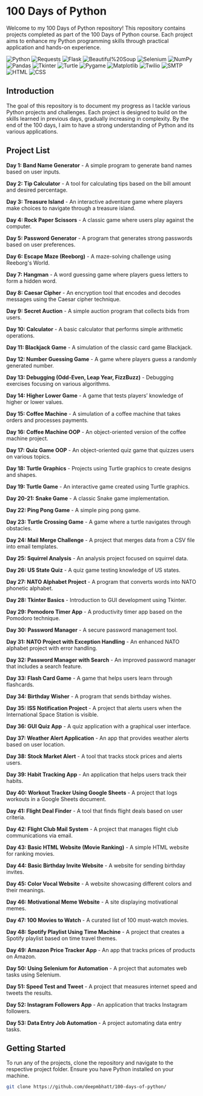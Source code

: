 # **100 Days of Python**
Welcome to my 100 Days of Python repository! This repository contains projects completed as part of the 100 Days of Python course. Each project aims to enhance my Python programming skills through practical application and hands-on experience.


![Python](https://img.shields.io/badge/Python-3.11.8-yellow)
![Requests](https://img.shields.io/badge/Requests-2.28.1-blue)
![Flask](https://img.shields.io/badge/Flask-2.2.2-green)
![Beautiful%20Soup](https://img.shields.io/badge/Beautiful%20Soup-4.11.1-orange)
![Selenium](https://img.shields.io/badge/Selenium-4.0.0-lightgrey)
![NumPy](https://img.shields.io/badge/NumPy-1.23.1-blue)
![Pandas](https://img.shields.io/badge/Pandas-1.5.0-orange)
![Tkinter](https://img.shields.io/badge/Tkinter-8.6.12-lightgrey)
![Turtle](https://img.shields.io/badge/Turtle-1.0.0-green)
![Pygame](https://img.shields.io/badge/Pygame-2.1.0-purple)
![Matplotlib](https://img.shields.io/badge/Matplotlib-3.6.0-red)
![Twilio](https://img.shields.io/badge/Twilio-6.60.0-blue)
![SMTP](https://img.shields.io/badge/SMTP-1.0.0-orange)
![HTML](https://img.shields.io/badge/HTML-5.0-red)
![CSS](https://img.shields.io/badge/CSS-3.0-blue)

## **Introduction**
The goal of this repository is to document my progress as I tackle various Python projects and challenges. Each project is designed to build on the skills learned in previous days, gradually increasing in complexity. By the end of the 100 days, I aim to have a strong understanding of Python and its various applications.

## Project List

**Day 1: Band Name Generator**
    - A simple program to generate band names based on user inputs.
  
**Day 2: Tip Calculator**
    - A tool for calculating tips based on the bill amount and desired percentage.

**Day 3: Treasure Island**
    - An interactive adventure game where players make choices to navigate through a treasure island.

**Day 4: Rock Paper Scissors**
    - A classic game where users play against the computer.

**Day 5: Password Generator**
    - A program that generates strong passwords based on user preferences.

**Day 6: Escape Maze (Reeborg)**
    - A maze-solving challenge using Reeborg's World.

**Day 7: Hangman**
    - A word guessing game where players guess letters to form a hidden word.

**Day 8: Caesar Cipher**
    - An encryption tool that encodes and decodes messages using the Caesar cipher technique.

**Day 9: Secret Auction**
    - A simple auction program that collects bids from users.

**Day 10: Calculator**
    - A basic calculator that performs simple arithmetic operations.

**Day 11: Blackjack Game**
    - A simulation of the classic card game Blackjack.

**Day 12: Number Guessing Game**
    - A game where players guess a randomly generated number.

**Day 13: Debugging (Odd-Even, Leap Year, FizzBuzz)**
    - Debugging exercises focusing on various algorithms.

**Day 14: Higher Lower Game**
    - A game that tests players’ knowledge of higher or lower values.

**Day 15: Coffee Machine**
    - A simulation of a coffee machine that takes orders and processes payments.

**Day 16: Coffee Machine OOP**
    - An object-oriented version of the coffee machine project.

**Day 17: Quiz Game OOP**
    - An object-oriented quiz game that quizzes users on various topics.

**Day 18: Turtle Graphics**
    - Projects using Turtle graphics to create designs and shapes.

**Day 19: Turtle Game**
    - An interactive game created using Turtle graphics.

**Day 20-21: Snake Game**
    - A classic Snake game implementation.

**Day 22: Ping Pong Game**
    - A simple ping pong game.

**Day 23: Turtle Crossing Game**
    - A game where a turtle navigates through obstacles.

**Day 24: Mail Merge Challenge**
    - A project that merges data from a CSV file into email templates.

**Day 25: Squirrel Analysis**
    - An analysis project focused on squirrel data.

**Day 26: US State Quiz**
    - A quiz game testing knowledge of US states.

**Day 27: NATO Alphabet Project**
    - A program that converts words into NATO phonetic alphabet.

**Day 28: Tkinter Basics**
    - Introduction to GUI development using Tkinter.

**Day 29: Pomodoro Timer App**
    - A productivity timer app based on the Pomodoro technique.

**Day 30: Password Manager**
    - A secure password management tool.

**Day 31: NATO Project with Exception Handling**
    - An enhanced NATO alphabet project with error handling.

**Day 32: Password Manager with Search**
    - An improved password manager that includes a search feature.

**Day 33: Flash Card Game**
    - A game that helps users learn through flashcards.

**Day 34: Birthday Wisher**
    - A program that sends birthday wishes.

**Day 35: ISS Notification Project**
    - A project that alerts users when the International Space Station is visible.

**Day 36: GUI Quiz App**
    - A quiz application with a graphical user interface.

**Day 37: Weather Alert Application**
    - An app that provides weather alerts based on user location.

**Day 38: Stock Market Alert**
    - A tool that tracks stock prices and alerts users.

**Day 39: Habit Tracking App**
    - An application that helps users track their habits.

**Day 40: Workout Tracker Using Google Sheets**
    - A project that logs workouts in a Google Sheets document.

**Day 41: Flight Deal Finder**
    - A tool that finds flight deals based on user criteria.

**Day 42: Flight Club Mail System**
    - A project that manages flight club communications via email.

**Day 43: Basic HTML Website (Movie Ranking)**
    - A simple HTML website for ranking movies.

**Day 44: Basic Birthday Invite Website**
    - A website for sending birthday invites.

**Day 45: Color Vocal Website**
    - A website showcasing different colors and their meanings.

**Day 46: Motivational Meme Website**
    - A site displaying motivational memes.

**Day 47: 100 Movies to Watch**
    - A curated list of 100 must-watch movies.

**Day 48: Spotify Playlist Using Time Machine**
    - A project that creates a Spotify playlist based on time travel themes.

**Day 49: Amazon Price Tracker App**
    - An app that tracks prices of products on Amazon.

**Day 50: Using Selenium for Automation**
    - A project that automates web tasks using Selenium.

**Day 51: Speed Test and Tweet**
    - A project that measures internet speed and tweets the results.

**Day 52: Instagram Followers App**
    - An application that tracks Instagram followers.

**Day 53: Data Entry Job Automation**
    - A project automating data entry tasks.

## Getting Started

To run any of the projects, clone the repository and navigate to the respective project folder. Ensure you have Python installed on your machine.

```bash
git clone https://github.com/deepmbhatt/100-days-of-python/

